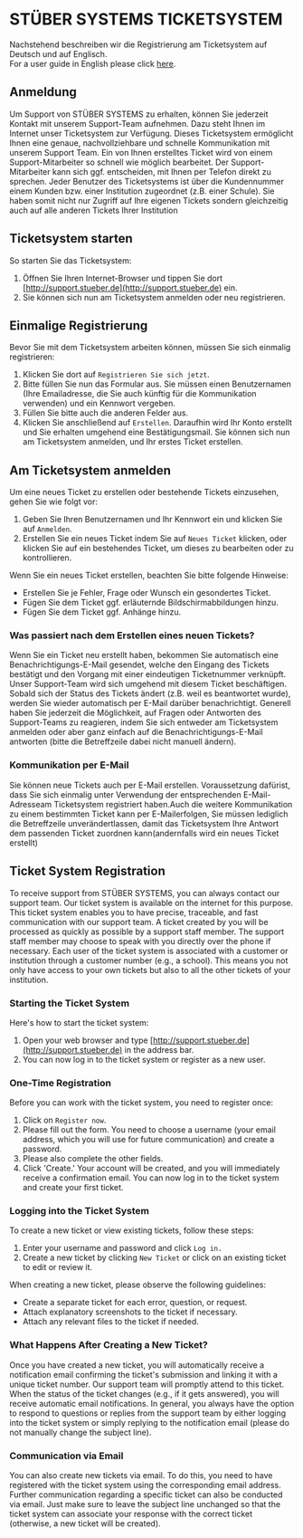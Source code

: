 # STÜBER SYSTEMS TICKETSYSTEM

Nachstehend beschreiben wir die Registrierung am Ticketsystem auf Deutsch und auf Englisch. 
<br/>For a user guide in English please click [here](https://doc.kb.stueber.de/support/ticketsystem/#registration-ticket-system).

## Anmeldung

Um Support von STÜBER SYSTEMS zu erhalten, können Sie jederzeit Kontakt mit unserem Support-Team aufnehmen. Dazu steht Ihnen im Internet unser Ticketsystem zur Verfügung. Dieses Ticketsystem ermöglicht Ihnen eine genaue, nachvollziehbare und schnelle Kommunikation mit unserem Support Team. Ein von Ihnen erstelltes Ticket wird von einem Support-Mitarbeiter so schnell wie möglich bearbeitet. Der Support-Mitarbeiter kann sich ggf. entscheiden, mit Ihnen per Telefon direkt zu sprechen. Jeder Benutzer des Ticketsystems ist über die Kundennummer einem Kunden bzw. einer Institution zugeordnet (z.B. einer Schule). Sie haben somit nicht nur Zugriff auf Ihre eigenen Tickets sondern gleichzeitig auch auf alle anderen Tickets Ihrer Institution

## Ticketsystem starten

So starten Sie das Ticketsystem: 

1. Öffnen Sie Ihren Internet-Browser und tippen Sie dort [http://support.stueber.de](http://support.stueber.de) ein.
2. Sie können sich nun am Ticketsystem anmelden oder neu registrieren.

## Einmalige Registrierung

Bevor Sie mit dem Ticketsystem arbeiten können, müssen Sie sich einmalig registrieren: 

1. Klicken Sie dort auf `Registrieren Sie sich jetzt`. 
2. Bitte füllen Sie nun das Formular aus. Sie müssen einen Benutzernamen (Ihre Emailadresse, die Sie auch künftig für die Kommunikation verwenden) und ein Kennwort vergeben.
3. Füllen Sie bitte auch die anderen Felder aus. 
4. Klicken Sie anschließend auf `Erstellen`. Daraufhin wird Ihr Konto erstellt und Sie erhalten umgehend eine Bestätigungsmail. Sie können sich nun am Ticketsystem anmelden, und Ihr erstes Ticket erstellen.

## Am Ticketsystem anmelden

Um eine neues Ticket zu erstellen oder bestehende Tickets einzusehen, gehen Sie wie folgt vor:

1. Geben Sie Ihren Benutzernamen und Ihr Kennwort ein und klicken Sie auf `Anmelden`.
2. Erstellen Sie ein neues Ticket indem Sie auf `Neues Ticket` klicken, oder klicken Sie auf ein bestehendes Ticket, um dieses zu bearbeiten oder zu kontrollieren.

Wenn Sie ein neues Ticket erstellen, beachten Sie bitte folgende Hinweise:

* Erstellen Sie je Fehler, Frage oder Wunsch ein gesondertes Ticket.
* Fügen Sie dem Ticket ggf. erläuternde Bildschirmabbildungen hinzu.
* Fügen Sie dem Ticket ggf. Anhänge hinzu.

### Was passiert nach dem Erstellen eines neuen Tickets?

Wenn Sie ein Ticket neu erstellt haben, bekommen Sie automatisch eine Benachrichtigungs-E-Mail gesendet, welche den Eingang des Tickets bestätigt und den Vorgang mit einer eindeutigen Ticketnummer verknüpft. Unser Support-Team wird sich umgehend mit diesem Ticket beschäftigen. Sobald sich der Status des Tickets ändert (z.B. weil es beantwortet wurde), werden Sie wieder automatisch per E-Mail darüber benachrichtigt. Generell haben Sie jederzeit die Möglichkeit, auf Fragen oder Antworten des Support-Teams zu reagieren, indem Sie sich entweder am Ticketsystem anmelden oder aber ganz einfach auf die Benachrichtigungs-E-Mail antworten (bitte die Betreffzeile dabei nicht manuell ändern).

### Kommunikation per E-Mail

Sie können neue Tickets auch per E-Mail erstellen. Voraussetzung dafürist, dass Sie sich einmalig unter Verwendung der entsprechenden E-Mail-Adresseam Ticketsystem registriert haben.Auch die weitere Kommunikation zu einem bestimmten Ticket kann per E-Mailerfolgen, Sie müssen lediglich die Betreffzeile unverändertlassen, damit das Ticketsystem Ihre Antwort dem passenden Ticket zuordnen kann(andernfalls wird ein neues Ticket erstellt)

## Ticket System Registration

To receive support from STÜBER SYSTEMS, you can always contact our support team. Our ticket system is available on the internet for this purpose. This ticket system enables you to have precise, traceable, and fast communication with our support team. A ticket created by you will be processed as quickly as possible by a support staff member. The support staff member may choose to speak with you directly over the phone if necessary. Each user of the ticket system is associated with a customer or institution through a customer number (e.g., a school). This means you not only have access to your own tickets but also to all the other tickets of your institution.

### Starting the Ticket System

Here's how to start the ticket system:

1. Open your web browser and type [http://support.stueber.de](http://support.stueber.de) in the address bar.
2. You can now log in to the ticket system or register as a new user.

### One-Time Registration

Before you can work with the ticket system, you need to register once:

1. Click on `Register now`.
2. Please fill out the form. You need to choose a username (your email address, which you will use for future communication) and create a password.
3. Please also complete the other fields.
4. Click 'Create.' Your account will be created, and you will immediately receive a confirmation email. You can now log in to the ticket system and create your first ticket.

### Logging into the Ticket System

To create a new ticket or view existing tickets, follow these steps:

1. Enter your username and password and click `Log in.`
2. Create a new ticket by clicking `New Ticket` or click on an existing ticket to edit or review it.

When creating a new ticket, please observe the following guidelines:

*  Create a separate ticket for each error, question, or request.
*  Attach explanatory screenshots to the ticket if necessary.
*  Attach any relevant files to the ticket if needed.

### What Happens After Creating a New Ticket?

Once you have created a new ticket, you will automatically receive a notification email confirming the ticket's submission and linking it with a unique ticket number. Our support team will promptly attend to this ticket. When the status of the ticket changes (e.g., if it gets answered), you will receive automatic email notifications. In general, you always have the option to respond to questions or replies from the support team by either logging into the ticket system or simply replying to the notification email (please do not manually change the subject line).

### Communication via Email

You can also create new tickets via email. To do this, you need to have registered with the ticket system using the corresponding email address. Further communication regarding a specific ticket can also be conducted via email. Just make sure to leave the subject line unchanged so that the ticket system can associate your response with the correct ticket (otherwise, a new ticket will be created).